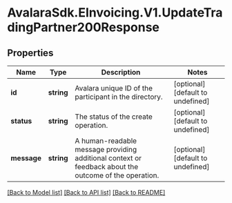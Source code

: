 # AvalaraSdk.EInvoicing.V1.UpdateTradingPartner200Response

## Properties

Name | Type | Description | Notes
------------ | ------------- | ------------- | -------------
**id** | **string** | Avalara unique ID of the participant in the directory. | [optional] [default to undefined]
**status** | **string** | The status of the create operation. | [optional] [default to undefined]
**message** | **string** | A human-readable message providing additional context or feedback about the outcome of the operation. | [optional] [default to undefined]

[[Back to Model list]](../../../README.md#documentation-for-models) [[Back to API list]](../../../README.md#documentation-for-api-endpoints) [[Back to README]](../../../README.md)

